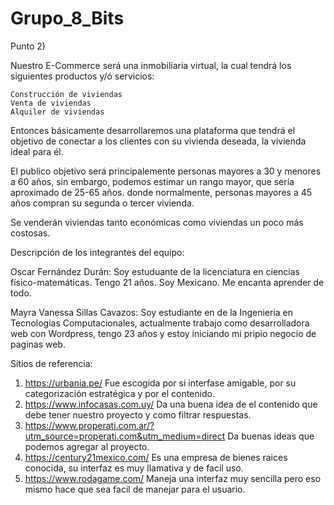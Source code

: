 # Grupo_8_Bits

Punto 2)

Nuestro E-Commerce será una inmobiliaria virtual, la cual tendrá los siguientes productos y/ó servicios:

    Construcción de viviendas
    Venta de viviendas
    Alquiler de viviendas

Entonces básicamente desarrollaremos una plataforma que tendrá el objetivo de conectar a los clientes con su vivienda deseada, la vivienda ideal para él.

El publico objetivo será principalemente personas mayores a 30 y menores a 60 años, sin embargo, podemos estimar un rango mayor, que sería aproximado de 25-65 años. donde normalmente, personas mayores a 45 años compran su segunda o tercer vivienda.

Se venderán viviendas tanto económicas como viviendas un poco más costosas.

Descripción de los integrantes del equipo:

Oscar Fernández Durán: Soy estuduante de la licenciatura en ciencias físico-matemáticas. Tengo 21 años. Soy Mexicano. Me encanta aprender de todo.

Mayra Vanessa Sillas Cavazos: Soy estudiante en de la Ingenieria en Tecnologias Computacionales, actualmente trabajo como desarrolladora web con Wordpress, tengo 23 años y estoy iniciando mi pripio negocio de paginas web.


Sitios de referencia:
1) https://urbania.pe/  Fue escogida por si interfase amigable, por su categorización estratégica y por el contenido.
2) https://www.infocasas.com.uy/  Da una buena idea de el contenido que debe tener nuestro proyecto y como filtrar respuestas.
3) https://www.properati.com.ar/?utm_source=properati.com&utm_medium=direct Da buenas ideas que podemos agregar al proyecto.
4) https://century21mexico.com/ Es una empresa de bienes raices conocida, su interfaz es muy llamativa y de facil uso.
5) https://www.rodagame.com/ Maneja una interfaz muy sencilla pero eso mismo hace que sea facil de manejar para el usuario.
